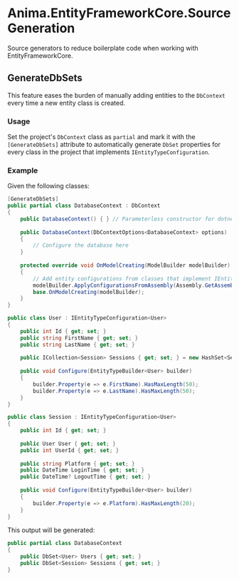 ﻿# Anima.EntityFrameworkCore.SourceGeneration

Source generators to reduce boilerplate code when working with EntityFrameworkCore.

## GenerateDbSets

This feature eases the burden of manually adding entities to the `DbContext` every time a new entity
class is created.

### Usage

Set the project's `DbContext` class as `partial` and mark it with the `[GenerateDbSets]`
attribute to automatically generate `DbSet` properties for every class
in the project that implements `IEntityTypeConfiguration`.

### Example

Given the following classes:

```csharp
[GenerateDbSets]
public partial class DatabaseContext : DbContext
{
    public DatabaseContext() { } // Parameterless constructor for dotnet ef
    
    public DatabaseContext(DbContextOptions<DatabaseContext> options)
    {
        // Configure the database here
    }
    
    protected override void OnModelCreating(ModelBuilder modelBuilder)
    {
        // Add entity configurations from classes that implement IEntityTypeConfiguration
        modelBuilder.ApplyConfigurationsFromAssembly(Assembly.GetAssembly(typeof(DatabaseContext))!);
        base.OnModelCreating(modelBuilder);
    }
}
```

```csharp
public class User : IEntityTypeConfiguration<User>
{
    public int Id { get; set; }
    public string FirstName { get; set; }
    public string LastName { get; set; }
    
    public ICollection<Session> Sessions { get; set; } = new HashSet<Session>();
    
    public void Configure(EntityTypeBuilder<User> builder)
    {
        builder.Property(e => e.FirstName).HasMaxLength(50);
        builder.Property(e => e.LastName).HasMaxLength(50);
    }
}
```

```csharp
public class Session : IEntityTypeConfiguration<User>
{
    public int Id { get; set; }
    
    public User User { get; set; }
    public int UserId { get; set; }
    
    public string Platform { get; set; }
    public DateTime LoginTime { get; set; }
    public DateTime? LogoutTime { get; set; }
    
    public void Configure(EntityTypeBuilder<User> builder)
    {
        builder.Property(e => e.Platform).HasMaxLength(20);
    }
}
```

This output will be generated:
```csharp
public partial class DatabaseContext
{
    public DbSet<User> Users { get; set; }
    public DbSet<Session> Sessions { get; set; }
}
```